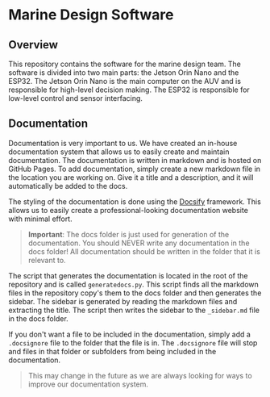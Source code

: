 # Marine Design Software

## Overview

This repository contains the software for the marine design team. The software is divided into two main parts: the Jetson Orin Nano and the ESP32. The Jetson Orin Nano is the main computer on the AUV and is responsible for high-level decision making. The ESP32 is responsible for low-level control and sensor interfacing.

## Documentation

Documentation is very important to us. We have created an in-house documentation system that allows us to easily create and maintain documentation. The documentation is written in markdown and is hosted on GitHub Pages. To add documentation, simply create a new markdown file in the location you are working on. Give it a title and a description, and it will automatically be added to the docs.

The styling of the documentation is done using the [Docsify](https://docsify.js.org/) framework. This allows us to easily create a professional-looking documentation website with minimal effort.

> **Important**: The docs folder is just used for generation of the documentation. You should NEVER write any documentation in the docs folder! All documentation should be written in the folder that it is relevant to.

The script that generates the documentation is located in the root of the repository and is called `generatedocs.py`. This script finds all the markdown files in the repository copy's them to the docs folder and then generates the sidebar. The sidebar is generated by reading the markdown files and extracting the title. The script then writes the sidebar to the `_sidebar.md` file in the docs folder.

If you don't want a file to be included in the documentation, simply add a `.docsignore` file to the folder that the file is in. The `.docsignore` file will stop and files in that folder or subfolders from being included in the documentation.

> This may change in the future as we are always looking for ways to improve our documentation system.
